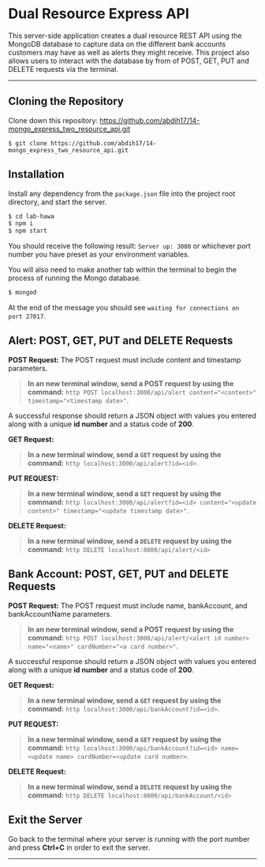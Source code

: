 __Dual Resource Express API__
======
This server-side application creates a dual resource REST API using the MongoDB database to capture data on the different bank accounts customers may have as well as alerts they might receive. This project also allows users to interact with the database by from of POST, GET, PUT and DELETE requests via the terminal.

---
## Cloning the Repository
Clone down this repository:  https://github.com/abdih17/14-mongo_express_two_resource_api.git

```
$ git clone https://github.com/abdih17/14-mongo_express_two_resource_api.git
```

## Installation

Install any dependency from the `package.json` file into the project root
directory, and start the server.

```sh
$ cd lab-hawa
$ npm i
$ npm start
```

You should receive the following result: `Server up: 3000` or whichever port number you have preset as your environment variables.

You will also need to make another tab within the terminal to begin the process of running the Mongo database.

```sh
$ mongod
```

At the end of the message you should see `waiting for connections on port 27017`.

## Alert: POST, GET, PUT and DELETE Requests

**POST Request:**
The POST request must include content and timestamp parameters.

>**In an new terminal window, send a POST request by using the command:**
>`http POST localhost:3000/api/alert content="<content>" timestamp="<timestamp date>"`.

A successful response should return a JSON object with values you entered along with a unique **id number** and a status code of **200**.

**GET Request:**

>**In a new terminal window, send a `GET` request by using the command:**
>`http localhost:3000/api/alert?id=<id>`.

**PUT REQUEST:**

>**In a new terminal window, send a `GET` request by using the command:**
>`http localhost:3000/api/alert?id=<id> content="<update content>" timestamp="<update timestamp date>"`.


**DELETE Request:**

>**In a new terminal window, send a `DELETE` request by using the command:**
>`http DELETE localhost:8000/api/alert/<id>`

## Bank Account: POST, GET, PUT and DELETE Requests

**POST Request:**
The POST request must include name, bankAccount, and bankAccountName parameters.

>**In an new terminal window, send a POST request by using the command:**
>`http POST localhost:3000/api/alert/<alert id number> name="<name>" cardNumber="<a card number>"`.

A successful response should return a JSON object with values you entered along with a unique **id number** and a status code of **200**.

**GET Request:**

>**In a new terminal window, send a `GET` request by using the command:**
>`http localhost:3000/api/bankAccount?id=<id>`.

**PUT REQUEST:**

>**In a new terminal window, send a `GET` request by using the command:**
>`http localhost:3000/api/bankAccount?id=<id> name=<update name> cardNumber=<update card number>`.


**DELETE Request:**

>**In a new terminal window, send a `DELETE` request by using the command:**
>`http DELETE localhost:8000/api/bankAccount/<id>`

## Exit the Server

Go back to the terminal where your server is running with the port number and press **Ctrl+C** in order to exit the server.

---
